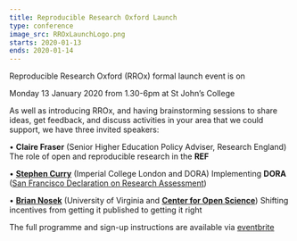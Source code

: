 ```yaml
---
title: Reproducible Research Oxford Launch
type: conference
image_src: RROxLaunchLogo.png
starts: 2020-01-13
ends: 2020-01-14
---
```



Reproducible Research Oxford (RROx) formal launch event is on

Monday 13 January 2020 from 1.30-6pm at St John’s College



As well as introducing RROx, and having brainstorming sessions to share ideas, get feedback, and discuss activities in your area that we could support, we have three invited speakers:


•	**Claire Fraser** (Senior Higher Education Policy Adviser, Research England)
The role of open and reproducible research in the **REF**

•	[**Stephen Curry**](https://www.imperial.ac.uk/people/s.curry) (Imperial College London and DORA)
Implementing **DORA** ([San Francisco Declaration on Research Assessment](https://sfdora.org/))

•	[**Brian Nosek**](https://cos.io/about/team/brian-nosek-co-founder-and-executive-director/) (University of Virginia and [**Center for Open Science**](https://cos.io/))
Shifting incentives from getting it published to getting it right

The full programme and sign-up instructions are available via [eventbrite](https://www.eventbrite.com/e/reproducible-research-oxford-launch-event-tickets-85759836981)
